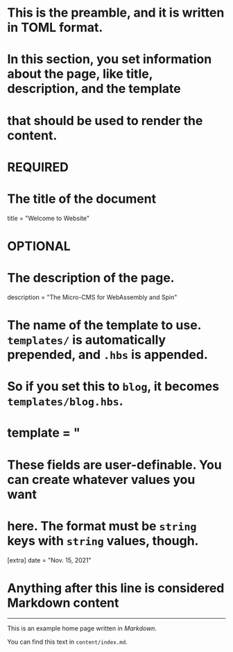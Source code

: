 # This is the preamble, and it is written in TOML format.
# In this section, you set information about the page, like title, description, and the template
# that should be used to render the content.

# REQUIRED

# The title of the document
title = "Welcome to Website"

# OPTIONAL

# The description of the page.
description = "The Micro-CMS for WebAssembly and Spin"

# The name of the template to use. `templates/` is automatically prepended, and `.hbs` is appended.
# So if you set this to `blog`, it becomes `templates/blog.hbs`.
# template = "

# These fields are user-definable. You can create whatever values you want
# here. The format must be `string` keys with `string` values, though.
[extra]
date = "Nov. 15, 2021"

# Anything after this line is considered Markdown content
---

This is an example home page written in _Markdown_.

You can find this text in `content/index.md`.
